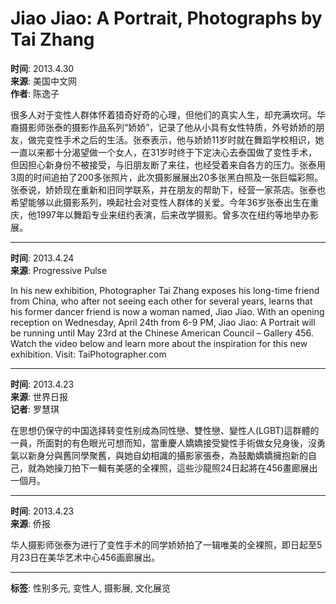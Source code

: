 # Jiao Jiao: A Portrait, Photographs by Tai Zhang

**时间**: 2013.4.30  
**来源**: 美国中文网  
**作者**: 陈逸子  

很多人对于变性人群体怀着猎奇好奇的心理，但他们的真实人生，却充满坎坷。华裔摄影师张泰的摄影作品系列“娇娇”，记录了他从小具有女性特质，外号娇娇的朋友，做完变性手术之后的生活。张泰表示，他与娇娇11岁时就在舞蹈学校相识，她一直以来都十分渴望做一个女人，在31岁时终于下定决心去泰国做了变性手术，但因担心新身份不被接受，与旧朋友断了来往，也经受着来自各方的压力。张泰用3周的时间追拍了200多张照片，此次摄影展展出20多张黑白照及一张巨幅彩照。张泰说，娇娇现在重新和旧同学联系，并在朋友的帮助下，经营一家茶店。张泰也希望能够以此摄影系列，唤起社会对变性人群体的关爱。今年36岁张泰出生在重庆，他1997年以舞蹈专业来纽约表演，后来改学摄影。曾多次在纽约等地举办影展。

---

**时间**: 2013.4.24  
**来源**: Progressive Pulse  

In his new exhibition, Photographer Tai Zhang exposes his long-time friend from China, who after not seeing each other for several years, learns that his former dancer friend is now a woman named, Jiao Jiao. With an opening reception on Wednesday, April 24th from 6-9 PM, Jiao Jiao: A Portrait will be running until May 23rd at the Chinese American Council – Gallery 456. Watch the video below and learn more about the inspiration for this new exhibition. Visit: TaiPhotographer.com  

---

**时间**: 2013.4.23  
**来源**: 世界日报  
**记者**: 罗慧琪  

在思想仍保守的中国选择转变性别成為同性戀、雙性戀、變性人(LGBT)這群體的一員，所面對的有色眼光可想而知，當重慶人嬌嬌接受變性手術做女兒身後，沒勇氣以新身分與舊同學聚舊，與她自幼相識的攝影家張泰，為鼓勵嬌嬌擁抱新的自己，就為她操刀拍下一輯有美感的全裸照，這些沙龍照24日起將在456畫廊展出一個月。

---

**时间**: 2013.4.23  
**来源**: 侨报  

华人摄影师张泰为进行了变性手术的同学娇娇拍了一辑唯美的全裸照，即日起至5月23日在美华艺术中心456画廊展出。  

---

**标签**: 性别多元, 变性人, 摄影展, 文化展览